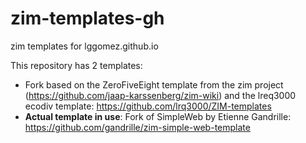 # zim-templates-gh

zim templates for lggomez.github.io

This repository has 2 templates:
* Fork based on the ZeroFiveEight template from the zim project (https://github.com/jaap-karssenberg/zim-wiki) and the lreq3000 ecodiv template: https://github.com/lrq3000/ZIM-templates
* **Actual template in use**: Fork of SimpleWeb by Etienne Gandrille: https://github.com/gandrille/zim-simple-web-template
